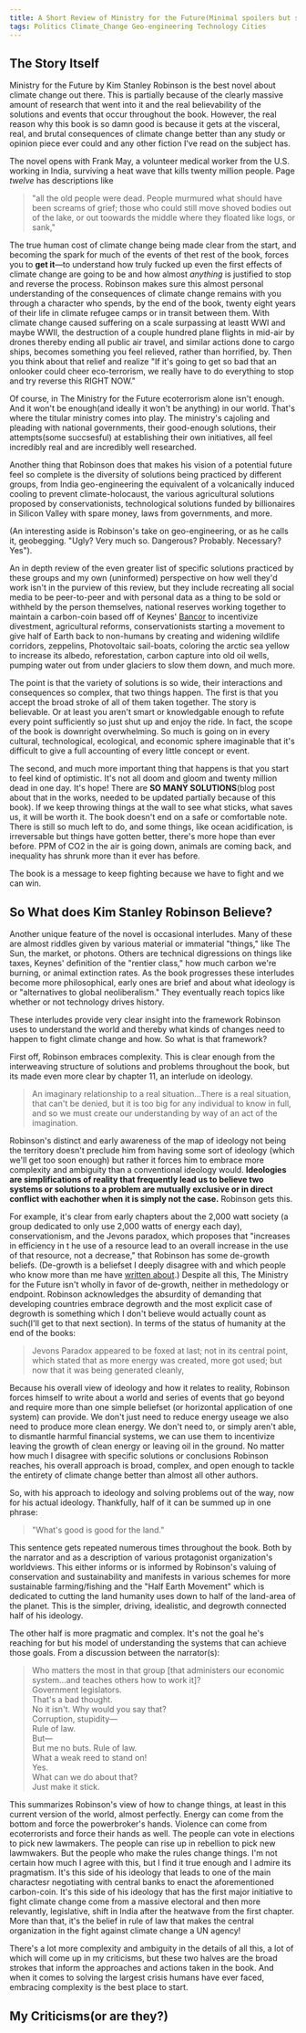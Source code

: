 ```yaml
---
title: A Short Review of Ministry for the Future(Minimal spoilers but spoilers nonethelesss)
tags: Politics Climate_Change Geo-engineering Technology Cities 
---
```

<h2>The Story Itself</h2>
Ministry for the Future by Kim Stanley Robinson is the best novel about climate change out there. This is partially because of the clearly massive amount of research that went into it and the real believability of the solutions and events that occur throughout the book. However, the real reason why this book is so damn good is because it gets at the visceral, real, and brutal consequences of climate change better than any study or opinion piece ever could and any other fiction I've read on the subject has.  

The novel opens with Frank May, a volunteer medical worker from the U.S. working in India, surviving a heat wave that kills twenty million people. Page _twelve_ has descriptions like  

> "all the old people were dead. People murmured what should have been screams of grief; those who could still move shoved bodies out of the lake, or out toowards the middle where they floated like logs, or sank,"  

The true human cost of climate change being made clear from the start, and becoming the spark for much of the events of thet rest of the book, forces you to **get it**—to understand how truly fucked up even the first effects of climate change are going to be and how almost _anything_ is justified to stop and reverse the process. Robinson makes sure this almost personal understanding of the consequences of climate change remains with you through a character who spends, by the end of the book, twenty eight years of their life in climate refugee camps or in transit between them. With climate change caused suffering on a scale surpassing at leastt WWI and maybe WWII, the destruction of a couple hundred plane flights in mid-air by drones thereby ending all public air travel, and similar actions done to cargo ships, becomes something you feel relieved, rather than horrified, by. Then you think about that relief and realize "If it's going to get so bad that an onlooker could cheer eco-terrorism, we really have to do everything to stop and try reverse this RIGHT NOW."  

Of course, in The Ministry for the Future ecoterrorism alone isn't enough. And it won't be enough(and ideally it won't be anything) in our world. That's where the titular ministry comes into play. The ministry's cajoling and pleading with national governments, their good-enough solutions, their attempts(some succsesful) at establishing their own initiatives, all feel incredibly real and are incredibly well researched.  

Another thing that Robinson does that makes his vision of a potential future feel so complete is the diversity of solutions being practiced by different groups, from India geo-engineering the equivalent of a volcanically induced cooling to prevent climate-holocaust, the various agricultural solutions proposed by conservationists, technological solutions funded by billionaires in Silicon Valley with spare money, laws from governments, and more.

(An interesting aside is Robinson's take on geo-engineering, or as he calls it, geobegging. "Ugly? Very much so. Dangerous? Probably. Necessary? Yes").  

An in depth review of the even greater list of specific solutions practiced by these groups and my own (uninformed) perspective on how well they'd work isn't in the purview of this review, but they include recreating all social media to be peer-to-peer and with personal data as a thing to be sold or withheld by the person themselves, national reserves working together to maintain a carbon-coin based off of Keynes' [Bancor](https://en.wikipedia.org/wiki/Bancor) to incentivize divestment, agricultural reforms, conservationists starting a movement to give half of Earth back to non-humans by creating and widening wildlife corridors, zeppelins, Photovoltaic sail-boats, coloring the arctic sea yellow to increase its albedo, reforestation, carbon capture into old oil wells, pumping water out from under glaciers to slow them down, and much more.  

The point is that the variety of solutions is so wide, their interactions and consequences so complex, that two things happen. The first is that you accept the broad stroke of all of them taken together. The story is believable. Or at least you aren't smart or knowledgable enough to refute every point sufficiently so just shut up and enjoy the ride. In fact, the scope of the book is downright overwhelming. So much is going on in every cultural, technological, ecological, and economic sphere imaginable that it's difficult to give a full accounting of every little concept or event.  

The second, and much more important thing that happens is that you start to feel kind of optimistic. It's not all doom and gloom and twenty million dead in one day. It's hope! There are **SO MANY SOLUTIONS**(blog post about that in the works, needed to be updated partially because of this book). If we keep throwing things at the wall to see what sticks, what saves us, it will be worth it. The book doesn't end on a safe or comfortable note. There is still so much left to do, and some things, like ocean acidification, is irreversable but things have gotten better, there's more hope than ever before. PPM of CO2 in the air is going down, animals are coming back, and inequality has shrunk more than it ever has before.  

The book is a message to keep fighting because we have to fight and we can win.
<h2>So What does Kim Stanley Robinson Believe?</h2>
Another unique feature of the novel is occasional interludes. Many of these are almost riddles given by various material or immaterial "things," like The Sun, the market, or photons. Others are technical digressions on things like taxes, Keynes' definition of the "rentier class," how much carbon we're burning, or animal extinction rates. As the book progresses these interludes become more philosophical, early ones are brief and about what ideology is or "alternatives to global neoliberalism." They eventually reach topics like whether or not technology drives history.  

These interludes provide very clear insight into the framework Robinson uses to understand the world and thereby what kinds of changes need to happen to fight climate change and how. So what is that framework?  

First off, Robinson embraces complexity. This is clear enough from the interweaving structure of solutions and problems throughout the book, but its made even more clear by chapter 11, an interlude on ideology. 
> An imaginary relationship to a real situation...There is a real situation, that can't be denied, but it is too big for any individual to know in full, and so we must create our understanding by way of an act of the imagination.  

Robinson's distinct and early awareness of the map of ideology not being the territory doesn't preclude him from having some sort of ideology (which we'll get too soon enough) but rather it forces him to embrace more complexity and ambiguity than a conventional ideology would. **Ideologies are simplifications of reality that frequently lead us to believe two systems or solutions to a problem are mutually exclusive or in direct conflict with eachother when it is simply not the case.** Robinson gets this.

For example, it's clear from early chapters about the 2,000 watt society (a group dedicated to only use 2,000 watts of energy each day), conservationism, and the Jevons paradox, which proposes that "increases in efficiency in t he use of a resource lead to an overall increase in the use of that resource, not a decrease," that Robinson has some de-growth beliefs. (De-growth is a beliefset I deeply disagree with and which people who know more than me have [written about](https://www.bloomberg.com/opinion/articles/2020-02-18/put-a-stop-to-economic-growth-huge-mistake).) Despite all this, The Ministry for the Future isn't wholly in favor of de-growth, neither in methedology or endpoint. Robinson acknowledges the absurdity of demanding that developing countries embrace degrowth and the most explicit case of degrowth is something which I don't believe would actually count as such(I'll get to that next section). In terms of the status of humanity at the end of the books:  
> Jevons Paradox appeared to be foxed at last; not in its central point, which stated that as more energy was created, more got used; but now that it was being generated cleanly,   

Because his overall view of ideology and how it relates to reality, Robinson forces himself to write about a world and series of events that go beyond and require more than one simple beliefset (or horizontal application of one system) can provide. We don't just need to reduce energy useage we also need to produce more clean energy. We don't need to, or simply aren't able, to dismantle harmful financial systems, we can use them to incentivize leaving the growth of clean energy or leaving oil in the ground. No matter how much I disagree with specific solutions or conclusions Robinson reaches, his overall approach is broad, complex, and open enough to tackle the entirety of climate change better than almost all other authors.

So, with his approach to ideology and solving problems out of the way, now for his actual ideology. Thankfully, half of it can be summed up in one phrase:
> "What's good is good for the land."  

This sentence gets repeated numerous times throughout the book. Both by the narrator and as a description of various protagonist organization's worldviews. This either informs or is informed by Robinson's valuing of conservation and sustainability and manifests in various schemes for more sustainable farming/fishing and the "Half Earth Movement" which is dedicated to cutting the land humanity uses down to half of the land-area of the planet. This is the simpler, driving, idealistic, and degrowth connected half of his ideology.  

The other half is more pragmatic and complex. It's not the goal he's reaching for but his model of understanding the systems that can achieve those goals. From a discussion between the narrator(s):
> Who matters the most in that group \[that administers our economic system...and teaches others how to work it\]?  
> Government legislators.  
> That's a bad thought.  
> No it isn't. Why would you say that?  
> Corruption, stupidity—  
> Rule of law.  
> But—  
> But me no buts. Rule of law.  
> What a weak reed to stand on!  
> Yes.  
> What can we do about that?  
> Just make it stick.  

This summarizes Robinson's view of how to change things, at least in this current version of the world, almost perfectly. Energy can come from the bottom and force the powerbroker's hands. Violence can come from ecoterrorists and force their hands as well. The people can vote in elections to pick new lawmakers. The people can rise up in rebellion to pick new lawmwakers. But the people who make the rules change things. I'm not certain how much I agree with this, but I find it true enough and I admire its pragmatism. It's this side of his ideology that leads to one of the main charactesr negotiating with central banks to enact the aforementioned carbon-coin. It's this side of his ideology that has the first major initiative to fight climate change come from a massive electoral and then more relevantly, legislative, shift in India after the heatwave from the first chapter. More than that, it's the belief in rule of law that makes the central organization in the fight against climate change a UN agency!

There's a lot more complexity and ambiguity in the details of all this, a lot of which will come up in my criticisms, but these two halves are the broad strokes that inform the approaches and actions taken in the book. And when it comes to solving the largest crisis humans have ever faced, embracing complexity is the best place to start.

<h2>My Criticisms(or are they?)</h2>
